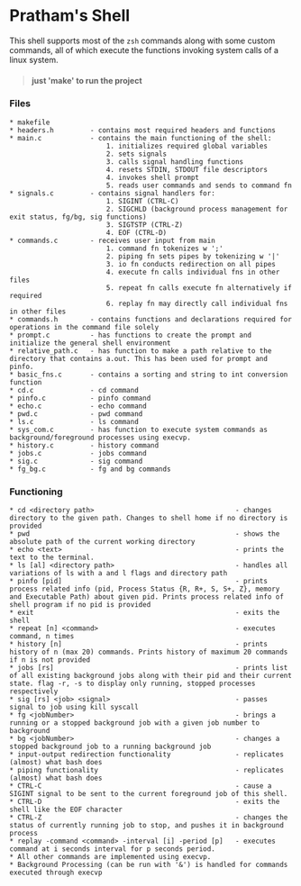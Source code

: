 # Pratham's Shell

This shell supports most of the `zsh` commands along with some custom commands, all of which execute the functions invoking system calls of a linux system.

> #### just 'make' to run the project

### Files
    * makefile
    * headers.h         - contains most required headers and functions
    * main.c            - contains the main functioning of the shell: 
                            1. initializes required global variables 
                            2. sets signals
                            3. calls signal handling functions
                            4. resets STDIN, STDOUT file descriptors                
                            4. invokes shell prompt
                            5. reads user commands and sends to command fn
    * signals.c         - contains signal handlers for:
                            1. SIGINT (CTRL-C)
                            2. SIGCHLD (background process management for exit status, fg/bg, sig functions)
                            3. SIGTSTP (CTRL-Z)
                            4. EOF (CTRL-D)
    * commands.c        - receives user input from main
                            1. command fn tokenizes w ';'
                            2. piping fn sets pipes by tokenizing w '|'
                            3. io fn conducts redirection on all pipes
                            4. execute fn calls individual fns in other files
                            5. repeat fn calls execute fn alternatively if required
                            6. replay fn may directly call individual fns in other files
    * commands.h        - contains functions and declarations required for operations in the command file solely
    * prompt.c          - has functions to create the prompt and initialize the general shell environment
    * relative_path.c   - has function to make a path relative to the directory that contains a.out. This has been used for prompt and pinfo.
    * basic_fns.c       - contains a sorting and string to int conversion function
    * cd.c              - cd command
    * pinfo.c           - pinfo command
    * echo.c            - echo command
    * pwd.c             - pwd command
    * ls.c              - ls command
    * sys_com.c         - has function to execute system commands as background/foreground processes using execvp.
    * history.c         - history command
    * jobs.c            - jobs command
    * sig.c             - sig command
    * fg_bg.c           - fg and bg commands


### Functioning
    * cd <directory path>                                   - changes directory to the given path. Changes to shell home if no directory is provided
    * pwd                                                   - shows the absolute path of the current working directory 
    * echo <text>                                           - prints the text to the terminal.
    * ls [al] <directory path>                              - handles all variations of ls with a and l flags and directory path
    * pinfo [pid]                                           - prints process related info (pid, Process Status {R, R+, S, S+, Z}, memory and Executable Path) about given pid. Prints process related info of shell program if no pid is provided
    * exit                                                  - exits the shell
    * repeat [n] <command>                                  - executes command, n times
    * history [n]                                           - prints history of n (max 20) commands. Prints history of maximum 20 commands if n is not provided
    * jobs [rs]                                             - prints list of all existing background jobs along with their pid and their current state. flag -r, -s to display only running, stopped processes respectively
    * sig [rs] <job> <signal>                               - passes signal to job using kill syscall
    * fg <jobNumber>                                        - brings a running or a stopped background job with a given job number to background
    * bg <jobNumber>                                        - changes a stopped background job to a running background job
    * input-output redirection functionality                - replicates (almost) what bash does
    * piping functionality                                  - replicates (almost) what bash does
    * CTRL-C                                                - cause a SIGINT signal to be sent to the current foreground job of this shell.
    * CTRL-D                                                - exits the shell like the EOF character
    * CTRL-Z                                                - changes the status of currently running job to stop, and pushes it in background process
    * replay -command <command> -interval [i] -period [p]   - executes command at i seconds interval for p seconds period.
    * All other commands are implemented using execvp. 
    * Background Processing (can be run with '&') is handled for commands executed through execvp